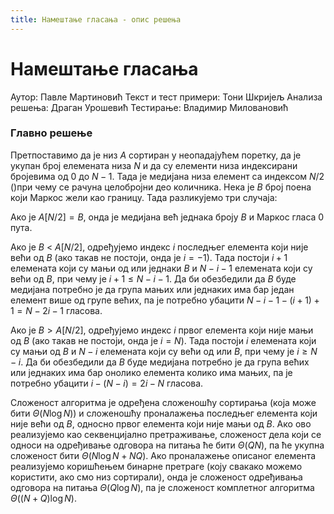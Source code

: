 ```yaml
---
title: Намештање гласања - опис решења
---
```


# Намештање гласања

Аутор: Павле Мартиновић
Текст и тест примери: Тони Шкријељ
Анализа решења: Драган Урошевић
Тестирање: Владимир Миловановић

### Главно решење

Претпоставимо да је низ $A$ сортиран у неопадајућем поретку, да је укупан број елемената низа $N$ и да су елементи низа индексирани бројевима од $0$ до $N-1$. Тада је медијана низа елемент са индексом $N/2$ ()при чему се рачуна целобројни део количника. Нека је $B$ број поена који Маркос жели као границу. Тада разликујемо три случаја:

Ако је $A[N/2] = B$, онда је медијана већ једнака броју $B$ и Маркос гласа $0$ пута.

Ако је $B$ $<$ $A[N/2]$, одређујемо индекс $i$ последњег елемента који није већи од $B$ (ако такав не постоји, онда је $i=-1$). Тада постоји  $i+1$ елемената који су мањи од или једнаки $B$ и $N-i-1$ елемената који су већи од $B$, при чему је $i+1 \leq N-i-1$. Да би обезбедили да $B$ буде медијана потребно је да група мањих или једнаких има бар један елемент више од групе већих, па је потребно убацити $N-i-1-(i+1)+1 = N-2i-1$ гласова.
 
Ако је $B>A[N/2]$, одређујемо индекс $i$ првог елемента који није мањи од $B$ (ако такав не постоји, онда је $i=N$). Тада постоји  $i$ елемената који су мањи од $B$ и $N-i$ елемената који су већи од или $B$, при чему је $i \geq N-i$. Да би обезбедили да $B$ буде медијана потребно је да група већих или једнаких има бар онолико елемента колико има мањих, па је потребно убацити $i - (N - i) = 2i-N$ гласова.

Сложеност алгоритма је одређена сложеношћу сортирања (која може бити $\Theta(N\log N)$) и сложеношћу проналажења последњег елемента који није већи од $B$, односно првог елемента који није мањи од $B$. Ако ово реализујемо као секвенцијално претраживање, сложеност дела који се односи на одређивање одговора на питања ће бити $\Theta(QN)$, па ће укупна сложеност бити $\Theta(N\log N + NQ)$. Ако проналажење описаног елемента реализујемо коришћењем бинарне претраге (коју свакако можемо користити, ако смо низ сортирали), онда је сложеност одређивања одговора на питања $\Theta(Q\log N)$, па је сложеност комплетног алгоритма $\Theta((N+Q)\log N)$.




